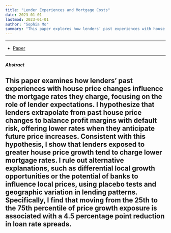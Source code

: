 ```yaml
---
title: "Lender Experiences and Mortgage Costs" 
date: 2023-01-01
lastmod: 2023-01-01
author: "Sophia Mo"
summary: "This paper explores how lenders’ past experiences with house price changes impact the mortgage rates they set, driven by their expectations of future price trends."
---
```


---


+ [Paper](lender_expectation.pdf)

---

##### Abstract

 This paper examines how lenders’ past experiences with house price changes influence the mortgage rates they charge, focusing on the role of lender expectations. I hypothesize that lenders extrapolate from past house price changes to balance profit margins with default risk, offering lower rates when they anticipate future price increases. Consistent with this hypothesis, I show that lenders exposed to greater house price growth tend to charge lower mortgage rates. I rule out alternative explanations, such as differential local growth opportunities or the potential of banks to influence local prices, using placebo tests and geographic variation in lending patterns. Specifically, I find that moving from the 25th to the 75th percentile of price growth exposure is associated with a 4.5 percentage point reduction in loan rate spreads.
---

